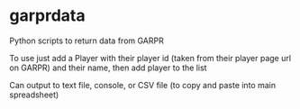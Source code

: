 # garprdata
Python scripts to return data from GARPR

To use just add a Player with their player id (taken from their player page url on GARPR) and their name, then add player to the list

Can output to text file, console, or CSV file (to copy and paste into main spreadsheet)
